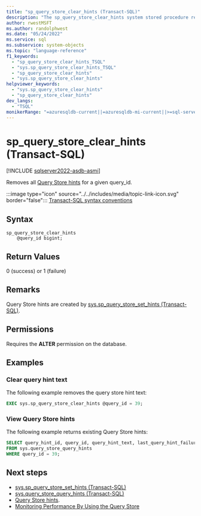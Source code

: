 ```yaml
---
title: "sp_query_store_clear_hints (Transact-SQL)"
description: "The sp_query_store_clear_hints system stored procedure removes all Query Store hints for a given query."
author: rwestMSFT
ms.author: randolphwest
ms.date: "05/24/2022"
ms.service: sql
ms.subservice: system-objects
ms.topic: "language-reference"
f1_keywords:
  - "sp_query_store_clear_hints_TSQL"
  - "sys.sp_query_store_clear_hints_TSQL"
  - "sp_query_store_clear_hints"
  - "sys.sp_query_store_clear_hints"
helpviewer_keywords:
  - "sys.sp_query_store_clear_hints"
  - "sp_query_store_clear_hints"
dev_langs:
  - "TSQL"
monikerRange: "=azuresqldb-current||=azuresqldb-mi-current||>=sql-server-ver16||>=sql-server-linux-ver16"
---
```

# sp_query_store_clear_hints (Transact-SQL)
[!INCLUDE [sqlserver2022-asdb-asmi](../../includes/applies-to-version/sqlserver2022-asdb-asmi.md)]

  Removes all [Query Store hints](../performance/query-store-hints.md) for a given query_id.
  
 :::image type="icon" source="../../includes/media/topic-link-icon.svg" border="false"::: [Transact-SQL syntax conventions](../../t-sql/language-elements/transact-sql-syntax-conventions-transact-sql.md)  
  
## Syntax  
  
```syntaxsql
sp_query_store_clear_hints
    @query_id bigint;
```  

## Return Values  
 0 (success) or 1 (failure)  
  
## Remarks  
 Query Store hints are created by [sys.sp_query_store_set_hints (Transact-SQL)](sys-sp-query-store-set-hints-transact-sql.md).

## Permissions  
 Requires the **ALTER** permission on the database.
  
## Examples  

### Clear query hint text

 The following example removes the query store hint text:
  
```sql
EXEC sys.sp_query_store_clear_hints @query_id = 39;
```  

### View Query Store hints

The following example returns existing Query Store hints:

```sql
SELECT query_hint_id, query_id, query_hint_text, last_query_hint_failure_reason, last_query_hint_failure_reason_desc, query_hint_failure_count, source, source_desc 
FROM sys.query_store_query_hints 
WHERE query_id = 39;
```

## Next steps
- [sys.sp_query_store_set_hints (Transact-SQL)](sys-sp-query-store-set-hints-transact-sql.md)   
- [sys.query_store_query_hints (Transact-SQL)](../system-catalog-views/sys-query-store-query-hints-transact-sql.md)   
- [Query Store hints](../performance/query-store-hints.md).
- [Monitoring Performance By Using the Query Store](../../relational-databases/performance/monitoring-performance-by-using-the-query-store.md)   
